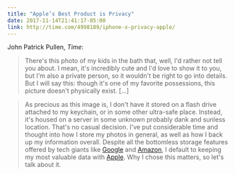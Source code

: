 ```yaml
---
title: "Apple’s Best Product is Privacy"
date: 2017-11-14T21:41:17-05:00
link: http://time.com/4998189/iphone-x-privacy-apple/
---
```

John Patrick Pullen, _Time_: 

> There's this photo of my kids in the bath that, well, I'd rather not tell you about. I mean, it's incredibly cute and I'd love to show it to you, but I'm also a private person, so it wouldn't be right to go into details. But I will say this: though it's one of my favorite possessions, this picture doesn't physically exist. [...]

> As precious as this image is, I don't have it stored on a flash drive attached to my keychain, or in some other ultra-safe place. Instead, it's housed on a server in some unknown probably dank and sunless location. That's no casual decision. I've put considerable time and thought into how I store my photos in general, as well as how I back up my information overall. Despite all the bottomless storage features offered by tech giants like [Google](http://fortune.com/fortune500/alphabet/) and [Amazon](http://fortune.com/fortune500/amazon-com/), I default to keeping my most valuable data with [Apple](http://fortune.com/fortune500/apple/). Why I chose this matters, so let's talk about it.